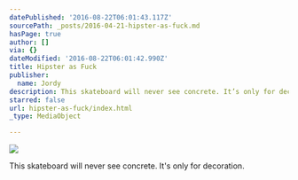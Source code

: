 ```yaml
---
datePublished: '2016-08-22T06:01:43.117Z'
sourcePath: _posts/2016-04-21-hipster-as-fuck.md
hasPage: true
author: []
via: {}
dateModified: '2016-08-22T06:01:42.990Z'
title: Hipster as Fuck
publisher:
  name: Jordy
description: This skateboard will never see concrete. It’s only for decoration.
starred: false
url: hipster-as-fuck/index.html
_type: MediaObject

---
```

![](https://the-grid-user-content.s3-us-west-2.amazonaws.com/5c4f1b61-20b0-4282-b63f-475490275cb4.jpg)

This skateboard will never see concrete. It's only for decoration.